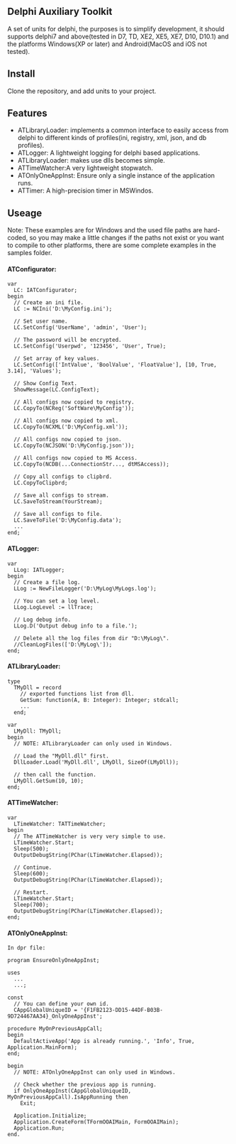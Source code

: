 ## Delphi Auxiliary Toolkit
 A set of units for delphi, the purposes is to simplify development, it should supports delphi7 and above(tested in D7, TD, XE2, XE5, XE7, D10, D10.1) and the platforms Windows(XP or later) and Android(MacOS and iOS not tested).
## Install
 Clone the repository, and add units to your project. 
## Features  
- ATLibraryLoader: implements a common interface to easily access from delphi to different kinds of profiles(ini, registry, xml, json, and db profiles).
- ATLogger: A lightweight logging for delphi based applications.
- ATLibraryLoader: makes use dlls becomes simple.
- ATTimeWatcher:A very lightweight stopwatch.
- ATOnlyOneAppInst: Ensure only a single instance of the application runs.
- ATTimer: A high-precision timer in MSWindos.
## Useage
Note: These examples are for Windows and the used file paths are hard-coded, so you may make a little changes if the paths not exist or you want to compile to other platforms,  there are some complete examples in the samples folder.
#### ATConfigurator:
    var
      LC: IATConfigurator;
    begin
      // Create an ini file.
      LC := NCIni('D:\MyConfig.ini');
      
      // Set user name.
      LC.SetConfig('UserName', 'admin', 'User');

      // The password will be encrypted.
      LC.SetConfig('Userpwd', '123456', 'User', True);
    
      // Set array of key values.   
      LC.SetConfig(['IntValue', 'BoolValue', 'FloatValue'], [10, True, 3.14], 'Values');
    
      // Show Config Text.
      ShowMessage(LC.ConfigText);
      
      // All configs now copied to registry.
      LC.CopyTo(NCReg('SoftWare\MyConfig'));
    
      // All configs now copied to xml.
      LC.CopyTo(NCXML('D:\MyConfig.xml'));
    
      // All configs now copied to json.
      LC.CopyTo(NCJSON('D:\MyConfig.json'));
    
      // All configs now copied to MS Access.
      LC.CopyTo(NCDB(...ConnectionStr..., dtMSAccess));
    
      // Copy all configs to clipbrd.
      LC.CopyToClipbrd;
    
      // Save all configs to stream.
      LC.SaveToStream(YourStream);
    
      // Save all configs to file.
      LC.SaveToFile('D:\MyConfig.data');  
      ...  
    end;
 
#### ATLogger:
    var
      LLog: IATLogger;
    begin
      // Create a file log.
      LLog := NewFileLogger('D:\MyLog\MyLogs.log');
     
      // You can set a log level. 
      LLog.LogLevel := llTrace;

      // Log debug info. 
      LLog.D('Output debug info to a file.');
    
      // Delete all the log files from dir "D:\MyLog\".
      //CleanLogFiles(['D:\MyLog\']);
    end;

#### ATLibraryLoader:
    type
      TMyDll = record
        // exported functions list from dll.
        GetSum: function(A, B: Integer): Integer; stdcall;
        ...
      end;

    var
      LMyDll: TMyDll; 
    begin
      // NOTE: ATLibraryLoader can only used in Windows.

      // Load the "MyDll.dll" first.  
      DllLoader.Load('MyDll.dll', LMyDll, SizeOf(LMyDll));
     
      // then call the function.
      LMyDll.GetSum(10, 10);
    end;

#### ATTimeWatcher:
    var
      LTimeWatcher: TATTimeWatcher;
    begin
      // The ATTimeWatcher is very very simple to use.
      LTimeWatcher.Start;
      Sleep(500);
      OutputDebugString(PChar(LTimeWatcher.Elapsed));
    
      // Continue.
      Sleep(600);
      OutputDebugString(PChar(LTimeWatcher.Elapsed));
    
      // Restart.
      LTimeWatcher.Start;
      Sleep(700);
      OutputDebugString(PChar(LTimeWatcher.Elapsed));
    end;
    
#### ATOnlyOneAppInst:
    In dpr file:
    
    program EnsureOnlyOneAppInst;
    
    uses
      ...
      ...;
      
    const
      // You can define your own id.
      CAppGlobalUniqueID = '{F1FB2123-DD15-44DF-B03B-9D724467AA34}_OnlyOneAppInst';
      
    procedure MyOnPreviousAppCall;
    begin
      DefaultActiveApp('App is already running.', 'Info', True, Application.MainForm);
    end;  
    
    begin       
      // NOTE: ATOnlyOneAppInst can only used in Windows.
      
      // Check whether the previous app is running.
      if OnlyOneAppInst(CAppGlobalUniqueID, MyOnPreviousAppCall).IsAppRunning then    
        Exit;
        
      Application.Initialize;
      Application.CreateForm(TFormOOAIMain, FormOOAIMain);
      Application.Run;
    end.   
